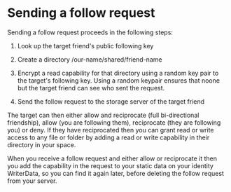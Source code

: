 # Sending a follow request

Sending a follow request proceeds in the following steps:

1) Look up the target friend's public following key

2) Create a directory /our-name/shared/friend-name

3) Encrypt a read capability for that directory using a random key pair to the target's following key. Using a random keypair ensures that noone but the target friend can see who sent the request. 

4) Send the follow request to the storage server of the target friend

The target can then either allow and reciprocate (full bi-directional friendship), allow (you are following them), reciprocate (they are following you) or deny. If they have reciprocated then you can grant read or write access to any file or folder by adding a read or write capability in their directory in your space.

When you receive a follow request and either allow or reciprocate it then you add the capability in the request to your static data on your identity WriterData, so you can find it again later, before deleting the follow request from your server. 